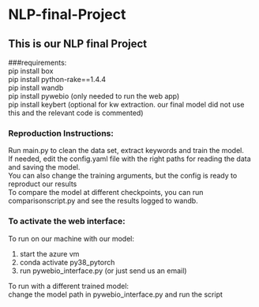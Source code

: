 # NLP-final-Project
## This is our NLP final Project

###requirements:  <br>
pip install box <br>
pip install python-rake==1.4.4 <br>
pip install wandb <br>
pip install pywebio (only needed to run the web app)<br> 
pip install keybert (optional for kw extraction. our final model did not use this and the relevant code is commented)
<br>
### Reproduction Instructions: 
Run main.py to clean the data set, extract keywords and train the model. 
<br>
If needed, edit the config.yaml file with the right paths for reading the data and saving the model. <br>
You can also change the training arguments, but the config is ready to reproduct our results <br>
To compare the model at different checkpoints, you can run comparisonscript.py and see the results logged to wandb.

### To activate the web interface:
To run on our machine with our model:
1. start the azure vm
2. conda activate py38_pytorch
3. run pywebio_interface.py
(or just send us an email)

To run with a different trained model: <br>
change the model path in pywebio_interface.py and run the script

